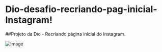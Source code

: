 # Dio-desafio-recriando-pag-inicial-Instagram!

##Projeto da Dio - Recriando página inicial do Instagram.

![image](https://user-images.githubusercontent.com/108023831/179315049-44dbc951-3e6b-434e-af9d-0a0eb1e6cf30.png)
